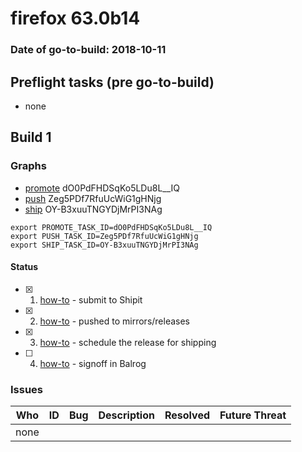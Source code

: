 # firefox 63.0b14

### Date of go-to-build: 2018-10-11

## Preflight tasks (pre go-to-build)
- none

## Build 1  

### Graphs
* [promote](https://tools.taskcluster.net/push-inspector/#/dO0PdFHDSqKo5LDu8L__IQ) dO0PdFHDSqKo5LDu8L__IQ
* [push](https://tools.taskcluster.net/push-inspector/#/Zeg5PDf7RfuUcWiG1gHNjg) Zeg5PDf7RfuUcWiG1gHNjg
* [ship](https://tools.taskcluster.net/push-inspector/#/OY-B3xuuTNGYDjMrPI3NAg) OY-B3xuuTNGYDjMrPI3NAg
```
export PROMOTE_TASK_ID=dO0PdFHDSqKo5LDu8L__IQ
export PUSH_TASK_ID=Zeg5PDf7RfuUcWiG1gHNjg
export SHIP_TASK_ID=OY-B3xuuTNGYDjMrPI3NAg
```


#### Status
- [x] 1.  [how-to](https://wiki.mozilla.org/Release:Release_Automation_on_Mercurial:Starting_a_Release#Submit_to_Ship_It)  - submit to Shipit
- [x] 2.  [how-to](https://github.com/mozilla-releng/releasewarrior-2.0/blob/master/docs/release-promotion/desktop/howto.md#push-artifacts-to-releases-directory)  - pushed to mirrors/releases
- [x] 3.  [how-to](https://github.com/mozilla-releng/releasewarrior-2.0/blob/master/docs/release-promotion/desktop/howto.md#ship-the-release)  - schedule the release for shipping
- [ ] 4.  [how-to](https://github.com/mozilla-releng/releasewarrior-2.0/blob/master/docs/release-promotion/desktop/howto.md#obtain-sign-offs-for-changes)  - signoff in Balrog

### Issues
| Who                 | ID               | Bug                                                                 | Description                | Resolved                | Future Threat                |
| ------------------- | ---------------- | ------------------------------------------------------------------- | -------------------------- | ----------------------- | ---------------------------- |
| none | | | | | |

